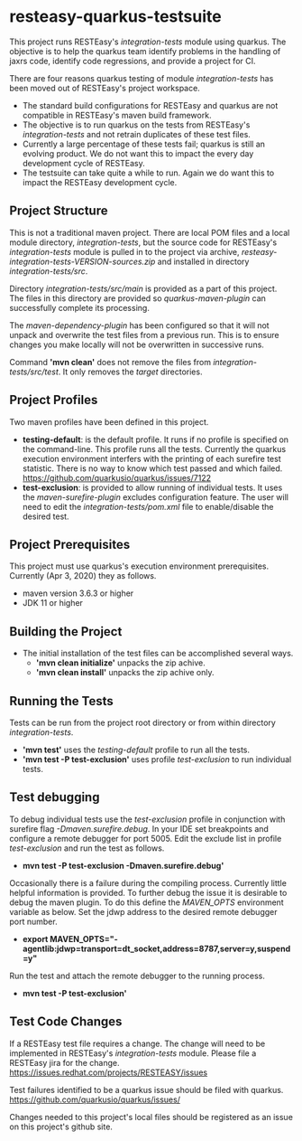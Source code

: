 # resteasy-quarkus-testsuite

This project runs RESTEasy's _integration-tests_ module using quarkus.
The objective is to help the quarkus team identify problems in the 
handling of jaxrs code, identify code regressions, and provide
a project for CI.
  
There are four reasons quarkus testing of module _integration-tests_ has 
been moved out of RESTEasy's project workspace.
* The standard build configurations for RESTEasy and quarkus
  are not compatible in RESTEasy's maven build framework.
* The objective is to run quarkus on the tests from RESTEasy's
  _integration-tests_ and not retrain duplicates of these test files.
* Currently a large percentage of these tests fail; quarkus is still 
  an evolving product.  We do not want this to impact the every day 
  development cycle of RESTEasy.
* The testsuite can take quite a while to run.  Again we do want this
  to impact the RESTEasy development cycle.      
    
## Project Structure
This is not a traditional maven project.  There are local POM files
and a local module directory, _integration-tests_, but the source code 
for RESTEasy's _integration-tests_ module is pulled in to the project 
via archive, _resteasy-integration-tests-VERSION-sources.zip_
and installed in directory _integration-tests/src_.

Directory _integration-tests/src/main_ is provided as a part of this project.
The files in this directory are provided so _quarkus-maven-plugin_
can successfully complete its processing.

The _maven-dependency-plugin_ has been configured so that it will 
not unpack and overwrite the test files from a previous run. This 
is to ensure changes you make locally will not be overwritten 
in successive runs. 

Command **'mvn clean'** does not remove the files from _integration-tests/src/test_.
It only removes the _target_ directories.


## Project Profiles
Two maven profiles have been defined in this project.
* **testing-default**: is the default profile.  It runs if no profile is 
    specified on the command-line.  This profile runs all the tests.
    Currently the quarkus execution environment interfers with the printing 
    of each surefire test statistic.  There is no way to know which test passed
    and which failed.
    https://github.com/quarkusio/quarkus/issues/7122
* **test-exclusion**: is provided to allow running of individual tests.
    It uses the _maven-surefire-plugin_ excludes configuration feature.
    The user will need to edit the _integration-tests/pom.xml_ file
    to enable/disable the desired test.

## Project Prerequisites
This project must use quarkus's execution environment prerequisites.
Currently (Apr 3, 2020) they as follows.
* maven version 3.6.3 or higher
* JDK 11 or higher


## Building the Project

* The initial installation of the test files can be accomplished several ways.
    * **'mvn clean initialize'**  unpacks the zip achive.
    * **'mvn clean install'**     unpacks the zip achive only.

## Running the Tests
Tests can be run from the project root directory or from within directory
_integration-tests_.
* **'mvn test'** uses the _testing-default_ profile to run all the tests.
* **'mvn test -P test-exclusion'** uses profile _test-exclusion_ to run
        individual tests.
        
## Test debugging
To debug individual tests use the _test-exclusion_ profile in conjunction with
surefire flag _-Dmaven.surefire.debug_.  In your IDE set breakpoints
and configure a remote debugger for port 5005.  Edit the exclude list in
profile _test-exclusion_ and run the test as follows.
* **mvn test -P test-exclusion -Dmaven.surefire.debug'**  

Occasionally there is a failure during the compiling process.  Currently
little helpful information is provided.  To further debug the issue it is
desirable to debug the maven plugin.  To do this define the _MAVEN_OPTS_
environment variable as below.  Set the jdwp address to the desired remote 
debugger port number.    
* **export MAVEN_OPTS="-agentlib:jdwp=transport=dt_socket,address=8787,server=y,suspend=y"**      

Run the test and attach the remote debugger to the running process.
* **mvn test -P test-exclusion'**

## Test Code Changes
If a RESTEasy test file requires a change.  The change will need to be implemented 
in RESTEasy's _integration-tests_ module.  Please file a RESTEasy jira 
for the change.  https://issues.redhat.com/projects/RESTEASY/issues

Test failures identified to be a quarkus issue should be filed with quarkus.
https://github.com/quarkusio/quarkus/issues/

Changes needed to this project's local files should be registered as an
issue on this project's github site.


